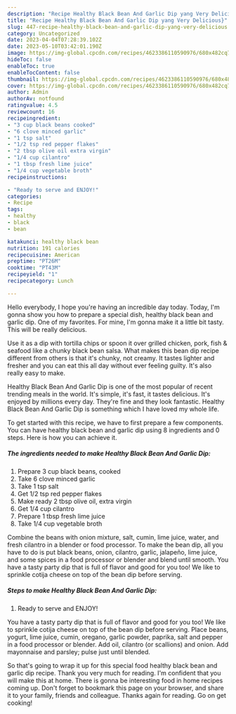 ```yaml
---
description: "Recipe Healthy Black Bean And Garlic Dip yang Very Delicious}"
title: "Recipe Healthy Black Bean And Garlic Dip yang Very Delicious}"
slug: 447-recipe-healthy-black-bean-and-garlic-dip-yang-very-delicious
category: Uncategorized
date: 2023-04-04T07:28:39.102Z
date: 2023-05-10T03:42:01.190Z
image: https://img-global.cpcdn.com/recipes/4623386110590976/680x482cq70/healthy-black-bean-and-garlic-dip-recipe-main-photo.jpg
hideToc: false
enableToc: true
enableTocContent: false
thumbnail: https://img-global.cpcdn.com/recipes/4623386110590976/680x482cq70/healthy-black-bean-and-garlic-dip-recipe-main-photo.jpg
cover: https://img-global.cpcdn.com/recipes/4623386110590976/680x482cq70/healthy-black-bean-and-garlic-dip-recipe-main-photo.jpg
author: Admin
authorAv: notfound
ratingvalue: 4.5
reviewcount: 16
recipeingredient:
- "3 cup black beans cooked"
- "6 clove minced garlic"
- "1 tsp salt"
- "1/2 tsp red pepper flakes"
- "2 tbsp olive oil extra virgin"
- "1/4 cup cilantro"
- "1 tbsp fresh lime juice"
- "1/4 cup vegetable broth"
recipeinstructions:

- "Ready to serve and ENJOY!"
categories:
- Recipe
tags:
- healthy
- black
- bean

katakunci: healthy black bean 
nutrition: 191 calories
recipecuisine: American
preptime: "PT26M"
cooktime: "PT43M"
recipeyield: "1"
recipecategory: Lunch

---
```



Hello everybody, I hope you're having an incredible day today. Today, I'm gonna show you how to prepare a special dish, healthy black bean and garlic dip. One of my favorites. For mine, I'm gonna make it a little bit tasty. This will be really delicious.

Use it as a dip with tortilla chips or spoon it over grilled chicken, pork, fish &amp; seafood like a chunky black bean salsa. What makes this bean dip recipe different from others is that it&#39;s chunky, not creamy. It tastes lighter and fresher and you can eat this all day without ever feeling guilty. It&#39;s also really easy to make.

Healthy Black Bean And Garlic Dip is one of the most popular of recent trending meals in the world. It's simple, it's fast, it tastes delicious. It's enjoyed by millions every day. They're fine and they look fantastic. Healthy Black Bean And Garlic Dip is something which I have loved my whole life.


To get started with this recipe, we have to first prepare a few components. You can have healthy black bean and garlic dip using 8 ingredients and 0 steps. Here is how you can achieve it.

<!--inarticleads1-->

##### The ingredients needed to make Healthy Black Bean And Garlic Dip:

1. Prepare 3 cup black beans, cooked
1. Take 6 clove minced garlic
1. Take 1 tsp salt
1. Get 1/2 tsp red pepper flakes
1. Make ready 2 tbsp olive oil, extra virgin
1. Get 1/4 cup cilantro
1. Prepare 1 tbsp fresh lime juice
1. Take 1/4 cup vegetable broth


Combine the beans with onion mixture, salt, cumin, lime juice, water, and fresh cilantro in a blender or food processor. To make the bean dip, all you have to do is put black beans, onion, cilantro, garlic, jalapeño, lime juice, and some spices in a food processor or blender and blend until smooth. You have a tasty party dip that is full of flavor and good for you too! We like to sprinkle cotija cheese on top of the bean dip before serving. 

<!--inarticleads2-->

##### Steps to make Healthy Black Bean And Garlic Dip:


1. Ready to serve and ENJOY!

You have a tasty party dip that is full of flavor and good for you too! We like to sprinkle cotija cheese on top of the bean dip before serving. Place beans, yogurt, lime juice, cumin, oregano, garlic powder, paprika, salt and pepper in a food processor or blender. Add oil, cilantro (or scallions) and onion. Add mayonnaise and parsley; pulse just until blended. 

So that's going to wrap it up for this special food healthy black bean and garlic dip recipe. Thank you very much for reading. I'm confident that you will make this at home. There is gonna be interesting food in home recipes coming up. Don't forget to bookmark this page on your browser, and share it to your family, friends and colleague. Thanks again for reading. Go on get cooking!
